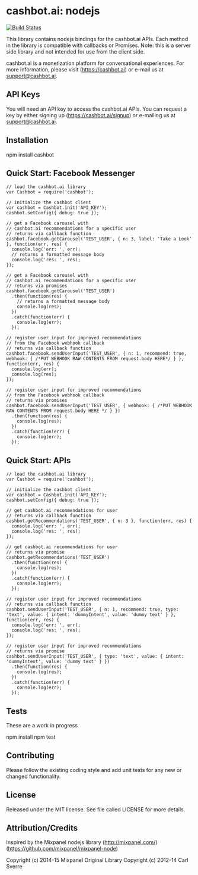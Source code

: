 cashbot.ai: nodejs
=========
[![Build Status](https://travis-ci.org/cashbot/cashbot-node.svg?branch=master)](https://travis-ci.org/cashbot/cashbot-node)

This library contains nodejs bindings for the cashbot.ai APIs. Each method in
the library is compatible with callbacks or Promises. Note: this is a server side library and not intended for use from the client side.

cashbot.ai is a monetization platform for conversational experiences. For more
information, please visit (https://cashbot.ai) or e-mail us at
[support@cashbot.ai](mailto://support@cashbot.ai).

API Keys
-----------

You will need an API key to access the cashbot.ai APIs. You can request a key by
either signing up (https://cashbot.ai/signup) or e-mailing us at
[support@cashbot.ai](mailto://support@cashbot.ai).

Installation
-----------

  npm install cashbot

Quick Start: Facebook Messenger
-----------

```
// load the cashbot.ai library
var Cashbot = require('cashbot');

// initialize the cashbot client
var cashbot = Cashbot.init('API_KEY');
cashbot.setConfig({ debug: true });

// get a Facebook carousel with
// cashbot.ai recommendations for a specific user
// returns via callback function
cashbot.facebook.getCarousel('TEST_USER', { n: 3, label: 'Take a Look' }, function(err, res) {
  console.log('err: ', err);
  // returns a formatted message body
  console.log('res: ', res);
});

// get a Facebook carousel with
// cashbot.ai recommendations for a specific user
// returns via promises
cashbot.facebook.getCarousel('TEST_USER')
  .then(function(res) {
    // returns a formatted message body
    console.log(res);
  })
  .catch(function(err) {
    console.log(err);
  });

// register user input for improved recommendations
// from the Facebook webhook callback
// returns via callback function
cashbot.facebook.sendUserInput('TEST_USER', { n: 1, recommend: true, webhook: { /*PUT WEBHOOK RAW CONTENTS FROM request.body HERE*/ } }, function(err, res) {
  console.log(err);
  console.log(res);
});

// register user input for improved recommendations
// from the Facebook webhook callback
// returns via promises
cashbot.facebook.sendUserInput('TEST_USER', { webhook: { /*PUT WEBHOOK RAW CONTENTS FROM request.body HERE */ } })
  .then(function(res) {
    console.log(res);
  })
  .catch(function(err) {
    console.log(err);
  });
```

Quick Start: APIs
-----------

```
// load the cashbot.ai library
var Cashbot = require('cashbot');

// initialize the cashbot client
var cashbot = Cashbot.init('API_KEY');
cashbot.setConfig({ debug: true });

// get cashbot.ai recommendations for user
// returns via callback function
cashbot.getRecommendations('TEST_USER', { n: 3 }, function(err, res) {
  console.log('err: ', err);
  console.log('res: ', res);
});

// get cashbot.ai recommendations for user
// returns via promise
cashbot.getRecommendations('TEST_USER')
  .then(function(res) {
    console.log(res);
  })
  .catch(function(err) {
    console.log(err);
  });

// register user input for improved recommendations
// returns via callback function
cashbot.sendUserInput('TEST_USER', { n: 1, recommend: true, type: 'text', value: { intent: 'dummyIntent', value: 'dummy text' } }, function(err, res) {
  console.log('err: ', err);
  console.log('res: ', res);
});

// register user input for improved recommendations
// returns via promise
cashbot.sendUserInput('TEST_USER', { type: 'text', value: { intent: 'dummyIntent', value: 'dummy text' } })
  .then(function(res) {
    console.log(res);
  })
  .catch(function(err) {
    console.log(err);
  });
```

Tests
-----

These are a work in progress

  npm install
  npm test

Contributing
-----

Please follow the existing coding style and add unit tests for any new or changed functionality. 

License
-------------------

Released under the MIT license.  See file called LICENSE for more details.

Attribution/Credits
-------------------

Inspired by the Mixpanel nodejs library
(http://mixpanel.com/)
(https://github.com/mixpanel/mixpanel-node)

Copyright (c) 2014-15 Mixpanel
Original Library Copyright (c) 2012-14 Carl Sverre
